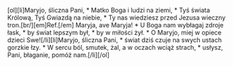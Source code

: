 [ol][li]Maryjo, śliczna Pani, * Matko Boga i ludzi na ziemi, * Tyś świata Królową, Tyś Gwiazdą na niebie, * Ty nas wiedziesz przed Jezusa wieczny tron.[br/][em]Ref.[/em] Maryja, ave Maryja! * U Boga nam wybłagaj zdroje łask, * by świat lepszym był, * by w miłości żył. * O Maryjo, miej w opiece dzieci Swe![/li][li]Maryjo, śliczna Pani, * świat dziś czuje na swych ustach gorzkie łzy. * W sercu ból, smutek, żal, a w oczach wciąż strach, * usłysz, Pani, błaganie, pomóż nam.[/li][/ol]